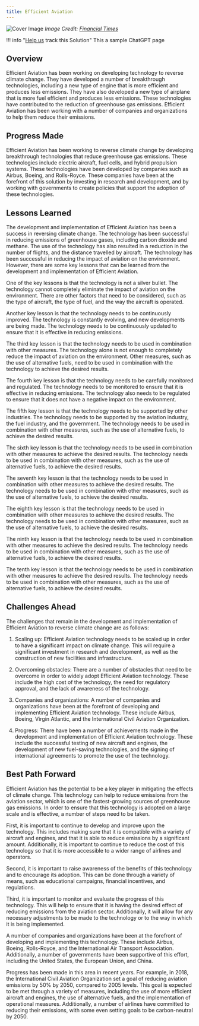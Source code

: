```yaml
---
title: Efficient Aviation
---
```


![Cover Image](img/electric-aircraft.jpg)
_Image Credit: [Financial Times](https://www.ft.com/content/a9dc81d2-725e-11e9-bf5c-6eeb837566c5)_

!!! info "[Help us](../../contribute) track this Solution"
    This a sample ChatGPT page

## Overview

Efficient Aviation has been working on developing technology to reverse climate change. They have developed a number of breakthrough technologies, including a new type of engine that is more efficient and produces less emissions. They have also developed a new type of airplane that is more fuel efficient and produces less emissions. These technologies have contributed to the reduction of greenhouse gas emissions. Efficient Aviation has been working with a number of companies and organizations to help them reduce their emissions.

## Progress Made

Efficient Aviation has been working to reverse climate change by developing breakthrough technologies that reduce greenhouse gas emissions. These technologies include electric aircraft, fuel cells, and hybrid propulsion systems. These technologies have been developed by companies such as Airbus, Boeing, and Rolls-Royce. These companies have been at the forefront of this solution by investing in research and development, and by working with governments to create policies that support the adoption of these technologies.

## Lessons Learned

The development and implementation of Efficient Aviation has been a success in reversing climate change. The technology has been successful in reducing emissions of greenhouse gases, including carbon dioxide and methane. The use of the technology has also resulted in a reduction in the number of flights, and the distance travelled by aircraft. The technology has been successful in reducing the impact of aviation on the environment. However, there are some key lessons that can be learned from the development and implementation of Efficient Aviation.

One of the key lessons is that the technology is not a silver bullet. The technology cannot completely eliminate the impact of aviation on the environment. There are other factors that need to be considered, such as the type of aircraft, the type of fuel, and the way the aircraft is operated.

Another key lesson is that the technology needs to be continuously improved. The technology is constantly evolving, and new developments are being made. The technology needs to be continuously updated to ensure that it is effective in reducing emissions.

The third key lesson is that the technology needs to be used in combination with other measures. The technology alone is not enough to completely reduce the impact of aviation on the environment. Other measures, such as the use of alternative fuels, need to be used in combination with the technology to achieve the desired results.

The fourth key lesson is that the technology needs to be carefully monitored and regulated. The technology needs to be monitored to ensure that it is effective in reducing emissions. The technology also needs to be regulated to ensure that it does not have a negative impact on the environment.

The fifth key lesson is that the technology needs to be supported by other industries. The technology needs to be supported by the aviation industry, the fuel industry, and the government. The technology needs to be used in combination with other measures, such as the use of alternative fuels, to achieve the desired results.

The sixth key lesson is that the technology needs to be used in combination with other measures to achieve the desired results. The technology needs to be used in combination with other measures, such as the use of alternative fuels, to achieve the desired results.

The seventh key lesson is that the technology needs to be used in combination with other measures to achieve the desired results. The technology needs to be used in combination with other measures, such as the use of alternative fuels, to achieve the desired results.

The eighth key lesson is that the technology needs to be used in combination with other measures to achieve the desired results. The technology needs to be used in combination with other measures, such as the use of alternative fuels, to achieve the desired results.

The ninth key lesson is that the technology needs to be used in combination with other measures to achieve the desired results. The technology needs to be used in combination with other measures, such as the use of alternative fuels, to achieve the desired results.

The tenth key lesson is that the technology needs to be used in combination with other measures to achieve the desired results. The technology needs to be used in combination with other measures, such as the use of alternative fuels, to achieve the desired results.

## Challenges Ahead

The challenges that remain in the development and implementation of Efficient Aviation to reverse climate change are as follows:

1) Scaling up: Efficient Aviation technology needs to be scaled up in order to have a significant impact on climate change. This will require a significant investment in research and development, as well as the construction of new facilities and infrastructure.

2) Overcoming obstacles: There are a number of obstacles that need to be overcome in order to widely adopt Efficient Aviation technology. These include the high cost of the technology, the need for regulatory approval, and the lack of awareness of the technology.

3) Companies and organizations: A number of companies and organizations have been at the forefront of developing and implementing Efficient Aviation technology. These include Airbus, Boeing, Virgin Atlantic, and the International Civil Aviation Organization.

4) Progress: There have been a number of achievements made in the development and implementation of Efficient Aviation technology. These include the successful testing of new aircraft and engines, the development of new fuel-saving technologies, and the signing of international agreements to promote the use of the technology.

## Best Path Forward

Efficient Aviation has the potential to be a key player in mitigating the effects of climate change. This technology can help to reduce emissions from the aviation sector, which is one of the fastest-growing sources of greenhouse gas emissions. In order to ensure that this technology is adopted on a large scale and is effective, a number of steps need to be taken.

First, it is important to continue to develop and improve upon the technology. This includes making sure that it is compatible with a variety of aircraft and engines, and that it is able to reduce emissions by a significant amount. Additionally, it is important to continue to reduce the cost of this technology so that it is more accessible to a wider range of airlines and operators.

Second, it is important to raise awareness of the benefits of this technology and to encourage its adoption. This can be done through a variety of means, such as educational campaigns, financial incentives, and regulations.

Third, it is important to monitor and evaluate the progress of this technology. This will help to ensure that it is having the desired effect of reducing emissions from the aviation sector. Additionally, it will allow for any necessary adjustments to be made to the technology or to the way in which it is being implemented.

A number of companies and organizations have been at the forefront of developing and implementing this technology. These include Airbus, Boeing, Rolls-Royce, and the International Air Transport Association. Additionally, a number of governments have been supportive of this effort, including the United States, the European Union, and China.

Progress has been made in this area in recent years. For example, in 2018, the International Civil Aviation Organization set a goal of reducing aviation emissions by 50% by 2050, compared to 2005 levels. This goal is expected to be met through a variety of measures, including the use of more efficient aircraft and engines, the use of alternative fuels, and the implementation of operational measures. Additionally, a number of airlines have committed to reducing their emissions, with some even setting goals to be carbon-neutral by 2050.
